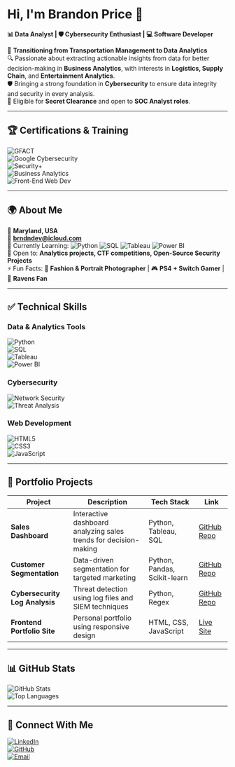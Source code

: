 # Hi, I'm Brandon Price 👋  

**📊 Data Analyst | 🛡️ Cybersecurity Enthusiast | 💻 Software Developer**  

🚀 **Transitioning from Transportation Management to Data Analytics**  
🔍 Passionate about extracting actionable insights from data for better decision-making in **Business Analytics**, with interests in **Logistics, Supply Chain**, and **Entertainment Analytics**.  
🛡️ Bringing a strong foundation in **Cybersecurity** to ensure data integrity and security in every analysis.  
🔑 Eligible for **Secret Clearance** and open to **SOC Analyst roles**.  

---

## 🏆 **Certifications & Training**  
![GFACT](https://img.shields.io/badge/GFACT-Certified-success?style=flat-square)  
![Google Cybersecurity](https://img.shields.io/badge/Google%20Cybersecurity-In%20Progress-yellow?style=flat-square)  
![Security+](https://img.shields.io/badge/CompTIA%20Security+-In%20Progress-yellow?style=flat-square)  
![Business Analytics](https://img.shields.io/badge/Udacity%20OneTen-Business%20Analytics%20ND-Certified-success?style=flat-square)  
![Front-End Web Dev](https://img.shields.io/badge/Udacity%20OneTen-Front%20End%20Web%20Dev%20ND-Certified-success?style=flat-square)  

---

## 🌍 **About Me**  
📍 **Maryland, USA**  
📧 **brndndev@icloud.com**  
🧠 Currently Learning: ![Python](https://img.shields.io/badge/Python-3776AB?logo=python&logoColor=white) ![SQL](https://img.shields.io/badge/SQL-336791?logo=postgresql&logoColor=white) ![Tableau](https://img.shields.io/badge/Tableau-1F77B4?logo=tableau&logoColor=white) ![Power BI](https://img.shields.io/badge/PowerBI-F2C811?logo=powerbi&logoColor=black)  
🤝 Open to: **Analytics projects, CTF competitions, Open-Source Security Projects**  
⚡ Fun Facts: 📸 **Fashion & Portrait Photographer** | 🎮 **PS4 + Switch Gamer** | 🏈 **Ravens Fan**  

---

## ✅ **Technical Skills**  

### **Data & Analytics Tools**  
![Python](https://img.shields.io/badge/Python-3776AB?style=flat-square&logo=python&logoColor=white)  
![SQL](https://img.shields.io/badge/SQL-336791?style=flat-square&logo=postgresql&logoColor=white)  
![Tableau](https://img.shields.io/badge/Tableau-1F77B4?style=flat-square&logo=tableau&logoColor=white)  
![Power BI](https://img.shields.io/badge/PowerBI-F2C811?style=flat-square&logo=powerbi&logoColor=black)  

### **Cybersecurity**  
![Network Security](https://img.shields.io/badge/Network%20Security-blue?style=flat-square)  
![Threat Analysis](https://img.shields.io/badge/Threat%20Analysis-purple?style=flat-square)  

### **Web Development**  
![HTML5](https://img.shields.io/badge/HTML5-E34F26?style=flat-square&logo=html5&logoColor=white)  
![CSS3](https://img.shields.io/badge/CSS3-1572B6?style=flat-square&logo=css3&logoColor=white)  
![JavaScript](https://img.shields.io/badge/JavaScript-F7DF1E?style=flat-square&logo=javascript&logoColor=black)  

---

## 📂 **Portfolio Projects**  
| Project | Description | Tech Stack | Link |
|---------|------------|-----------|------|
| **Sales Dashboard** | Interactive dashboard analyzing sales trends for decision-making | Python, Tableau, SQL | [GitHub Repo](#) |
| **Customer Segmentation** | Data-driven segmentation for targeted marketing | Python, Pandas, Scikit-learn | [GitHub Repo](#) |
| **Cybersecurity Log Analysis** | Threat detection using log files and SIEM techniques | Python, Regex | [GitHub Repo](#) |
| **Frontend Portfolio Site** | Personal portfolio using responsive design | HTML, CSS, JavaScript | [Live Site](#) |

---

## 📊 **GitHub Stats**  

![GitHub Stats](https://github-readme-stats.vercel.app/api?username=brndndev&show_icons=true&theme=radical)  
![Top Languages](https://github-readme-stats.vercel.app/api/top-langs/?username=brndndev&layout=compact&theme=radical)  

---

## 🔗 **Connect With Me**  
[![LinkedIn](https://img.shields.io/badge/LinkedIn-0077B5?logo=linkedin&logoColor=white)](https://linkedin.com/in/your-profile)  
[![GitHub](https://img.shields.io/badge/GitHub-181717?logo=github&logoColor=white)](https://github.com/brndndev)  
[![Email](https://img.shields.io/badge/Email-brndndev%40icloud.com-red?logo=gmail&logoColor=white)](mailto:brndndev@icloud.com)  
